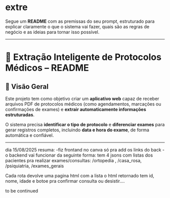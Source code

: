 # extre
Segue um **README** com as premissas do seu prompt, estruturado para explicar claramente o que o sistema vai fazer, quais são as regras de negócio e as ideias para tornar isso possível.

---

# 📄 Extração Inteligente de Protocolos Médicos – README

## 📌 Visão Geral

Este projeto tem como objetivo criar um **aplicativo web** capaz de receber arquivos PDF de protocolos médicos (como agendamentos, marcações ou confirmações de exames) e **extrair automaticamente informações estruturadas**.

O sistema precisa **identificar o tipo de protocolo** e **diferenciar exames** para gerar registros completos, incluindo **data e hora do exame**, de forma automática e confiável.

---

dia 15/08/2025 resuma:
-fiz frontand no canva só pra add os links do back
-o backend vai funcionar da seguinte forma: tem 4 jsons com listas dos pacientes pra realizar exames/consultas: /ortopedia , /casa_rosa, /psiquiatria, /exames_gerais

Cada rota devolve uma pagina html com a lista
o html retornado tem id, nome, idade e botoe pra confirmar consulta ou desistir....

to be continued